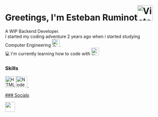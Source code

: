 # Greetings, I'm Esteban Ruminot<img src="https://raw.githubusercontent.com/Tarikul-Islam-Anik/Animated-Fluent-Emojis/master/Emojis/Hand%20gestures/Victory%20Hand.png" alt="Victory Hand" width="50" height="50" />
A WIP Backend Developer.<br> 
I started my coding adventure 2 years ago when i started studying Computer Engineering 
<img src="https://raw.githubusercontent.com/Tarikul-Islam-Anik/Animated-Fluent-Emojis/master/Emojis/Objects/Computer%20Mouse.png" alt="Computer Mouse" width="25" height="25" />.<br>
💻 I'm currently learning how to code with <img src="https://user-images.githubusercontent.com/74038190/212257460-738ff738-247f-4445-a718-cdd0ca76e2db.gif" alt="Node Js" width="25" height="25" >
### Skills
<p align ="left">
<a href="https://developer.mozilla.org/en-US/docs/Glossary/HTML5" target="_blank" rel="noreferrer"><img src="https://raw.githubusercontent.com/danielcranney/readme-generator/main/public/icons/skills/html5-colored.svg" width="36" height="36" alt="HTML5" /></a><a href="https://nodejs.org/en/" target="_blank" rel="noreferrer"><img src="https://raw.githubusercontent.com/danielcranney/readme-generator/main/public/icons/skills/nodejs-colored.svg" width="36" height="36" alt="NodeJS" /> <img src"https://w7.pngwing.com/pngs/63/19/png-transparent-mongodb-database-nosql-postgresql-mongo-text-logo-business-thumbnail.png">
<p/>
### Socials

<p align="left"> <a href="https://www.github.com/RemiCajayena" target="_blank" rel="noreferrer"> <picture> <source media="(prefers-color-scheme: dark)" srcset="https://raw.githubusercontent.com/danielcranney/readme-generator/main/public/icons/socials/github-dark.svg" /> <source media="(prefers-color-scheme: light)" srcset="https://raw.githubusercontent.com/danielcranney/readme-generator/main/public/icons/socials/github.svg" /> <img src="https://raw.githubusercontent.com/danielcranney/readme-generator/main/public/icons/socials/github.svg" width="32" height="32" /> </picture> </a></p>
</p>


